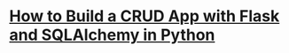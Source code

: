 # [How to Build a CRUD App with Flask and SQLAlchemy in Python](https://www.thepythoncode.com/article/building-crud-app-with-flask-and-sqlalchemy)